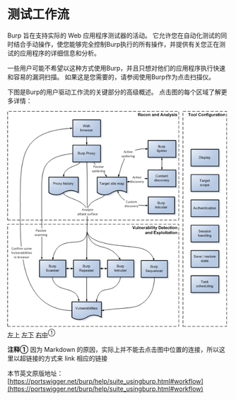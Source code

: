 # 测试工作流

Burp 旨在支持实际的 Web 应用程序测试器的活动。 它允许您在自动化测试的同时结合手动操作，使您能够完全控制Burp执行的所有操作，并提供有关您正在测试的应用程序的详细信息和分析。

一些用户可能不希望以这种方式使用Burp，并且只想对他们的应用程序执行快速和容易的漏洞扫描。 如果这是您需要的，请参阅使用Burp作为点击扫描仪。

下图是Burp的用户驱动工作流的关键部分的高级概述。 点击图的每个区域了解更多详情：

![burp_workflow.png](burp_workflow.png)
[左上](https://portswigger.net/burp/help/suite_usingburp.html#recon)
[左下](https://portswigger.net/burp/help/suite_usingburp.html#vulns)
[右中](https://portswigger.net/burp/help/suite_usingburp.html#config)<sup>①</sup>

**注释①** 因为 Markdown 的原因，实际上并不能去点击图中位置的连接，所以这里以超链接的方式来 link 相应的链接

本节英文原版地址：  
[https://portswigger.net/burp/help/suite_usingburp.html#workflow](https://portswigger.net/burp/help/suite_usingburp.html#workflow)